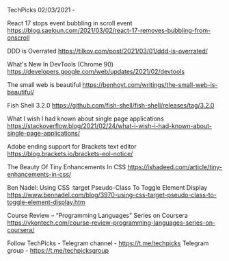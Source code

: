 TechPicks 02/03/2021 -

React 17 stops event bubbling in scroll event
https://blog.saeloun.com/2021/03/02/react-17-removes-bubbling-from-onscroll

DDD is Overrated
https://tilkov.com/post/2021/03/01/ddd-is-overrated/

What's New In DevTools (Chrome 90)
https://developers.google.com/web/updates/2021/02/devtools

The small web is beautiful
https://benhoyt.com/writings/the-small-web-is-beautiful/

Fish Shell 3.2.0
https://github.com/fish-shell/fish-shell/releases/tag/3.2.0

What I wish I had known about single page applications
https://stackoverflow.blog/2021/02/24/what-i-wish-i-had-known-about-single-page-applications/

Adobe ending support for Brackets text editor
https://blog.brackets.io/brackets-eol-notice/

The Beauty Of Tiny Enhancements In CSS
https://ishadeed.com/article/tiny-enhancements-in-css/

Ben Nadel: Using CSS :target Pseudo-Class To Toggle Element Display
https://www.bennadel.com/blog/3970-using-css-target-pseudo-class-to-toggle-element-display.htm

Course Review – “Programming Languages” Series on Coursera
https://vkontech.com/course-review-programming-languages-series-on-coursera/

Follow TechPicks -
Telegram channel - https://t.me/techpicks
Telegram group - https://t.me/techpicksgroup